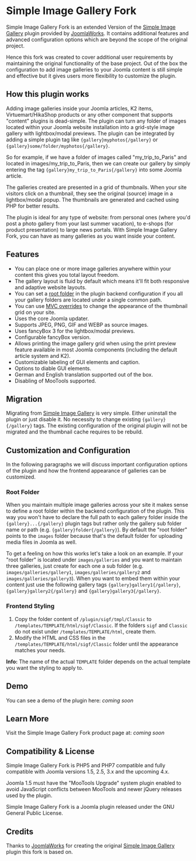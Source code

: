 # Simple Image Gallery Fork
Simple Image Gallery Fork is an extended Version of the [Simple Image Gallery](https://github.com/joomlaworks/simple-image-gallery) plugin provided by [JoomlaWorks](https://www.joomlaworks.net). It contains additional features and advanced configuration options which are beyond the scope of the original project.

Hence this fork was created to cover additional user requirements by maintaining the original functionality of the base project. Out of the box the configuration to add image galleries to your Joomla content is still simple and effective but it gives users more flexibility to customize the plugin. 

## How this plugin works
Adding image galleries inside your Joomla articles, K2 items, Virtuemart/HikaShop products or any other component that supports "content" plugins is dead-simple. The plugin can turn any folder of images located within your Joomla website installation into a grid-style image gallery with lightbox/modal previews. The plugin can be integrated by adding a simple plugin tag like `{gallery}myphotos{/gallery}` or `{gallery}some/folder/myphotos{/gallery}`.

So for example, if we have a folder of images called "my_trip_to_Paris" and located in images/my_trip_to_Paris, then we can create our gallery by simply entering the tag `{gallery}my_trip_to_Paris{/gallery}` into some Joomla article.

The galleries created are presented in a grid of thumbnails. When your site visitors click on a thumbnail, they see the original (source) image in a lightbox/modal popup. The thumbnails are generated and cached using PHP for better results.

The plugin is ideal for any type of website: from personal ones (where you'd post a photo gallery from your last summer vacation), to e-shops (for product presentation) to large news portals. With Simple Image Gallery Fork, you can have as many galleries as you want inside your content.

## Features
- You can place one or more image galleries anywhere within your content this gives you total layout freedom.
- The gallery layout is fluid by default which means it'll fit both responsive and adaptive website layouts.
- You can set a [root folder](https://github.com/thexmanxyz/simple-image-gallery-fork#root-folder) in the plugin backend configuration if you all your gallery folders are located under a single common path.
- You can use [MVC overrides](https://github.com/thexmanxyz/simple-image-gallery-fork#frontend-styling) to change the appearance of the thumbnail grid on your site.
- Uses the core Joomla updater.
- Supports JPEG, PNG, GIF and WEBP as source images.
- Uses fancyBox 3 for the lightbox/modal previews.
- Configurable fancyBox version.
- Allows printing the image gallery grid when using the print preview feature available in most Joomla components (including the default article system and K2).
- Customizable labeling of GUI elements and caption.
- Options to diable GUI elements.
- German and English translation supported out of the box.
- Disabling of MooTools supported.

## Migration
Migrating from [Simple Image Gallery](https://github.com/joomlaworks/simple-image-gallery) is very simple. Either uninstall the plugin or just disable it. No necessity to change existing `{gallery}{/gallery}` tags. The existing configuration of the original plugin will not be migrated and the thumbnail cache requires to be rebuild.

## Customization and Configuration
In the following paragraphs we will discuss important configuration options of the plugin and how the frontend appearance of galleries can be customized.

### Root Folder
When you maintain multiple image galleries across your site it makes sense to define a root folder within the backend configuration of the plugin. This way you won't have to declare the full path to each gallery folder inside the `{gallery}...{/gallery}` plugin tags but rather only the gallery sub folder name or path (e.g. `{gallery}folder{/gallery}`). By default the "root folder" points to the `images` folder because that's the default folder for uploading media files in Joomla as well. 

To get a feeling on how this works let's take a look on an example. If your "root folder" is located under `images/galleries` and you want to maintain three galleries, just create for each one a sub folder (e.g. `images/galleries/gallery1`, `images/galleries/gallery2` and `images/galleries/gallery3`). When you want to embed them within your content just use the following gallery tags `{gallery}gallery1{/gallery}`, `{gallery}gallery2{/gallery}` and `{gallery}gallery3{/gallery}`.

### Frontend Styling
1. Copy the folder content of `/plugin/sigf/tmpl/Classic` to `/templates/TEMPLATE/html/sigf/Classic`. If the folders `sigf` and `Classic` do not exist under `/templates/TEMPLATE/html`, create them.
2. Modify the HTML and CSS files in the `/templates/TEMPLATE/html/sigf/Classic` folder until the appearance matches your needs.

**Info:** The name of the actual `TEMPLATE` folder depends on the actual template you want the styling to apply to.

## Demo
You can see a demo of the plugin here: *coming soon*

## Learn More
Visit the Simple Image Gallery Fork product page at: *coming soon*

## Compatibility & License
Simple Image Gallery Fork is PHP5 and PHP7 compatible and fully compatible with Joomla versions 1.5, 2.5, 3.x and the upcoming 4.x.

Joomla 1.5 must have the "MooTools Upgrade" system plugin enabled to avoid JavaScript conflicts between MooTools and newer jQuery releases used by the plugin.

Simple Image Gallery Fork is a Joomla plugin released under the GNU General Public License.

## Credits
Thanks to [JoomlaWorks](https://www.joomlaworks.net) for creating the original [Simple Image Gallery](https://github.com/joomlaworks/simple-image-gallery) plugin this fork is based on. 